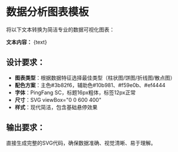 # 数据分析图表模板

将以下文本转换为简洁专业的数据可视化图表：

**文本内容：**
{text}

## 设计要求：
- **图表类型**：根据数据特征选择最佳类型（柱状图/饼图/折线图/散点图）
- **配色方案**：主色#3b82f6，辅助色#10b981、#f59e0b、#ef4444
- **字体**：PingFang SC，标题16px粗体，标签12px正常
- **尺寸**：SVG viewBox="0 0 600 400"
- **样式**：现代简洁，包含基础悬停效果

## 输出要求：
直接生成完整的SVG代码，确保数据准确、视觉清晰、易于理解。